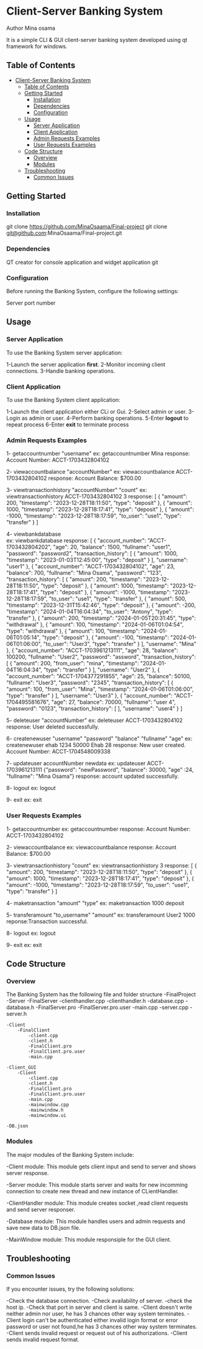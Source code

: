 # Client-Server Banking System

Author Mina osama

It is a simple CLI & GUI client-server banking system developed using qt framework for windows.

## Table of Contents

- [Client-Server Banking System](#client-server-banking-system)
  - [Table of Contents](#table-of-contents)
  - [Getting Started](#getting-started)
    - [Installation](#installation)
    - [Dependencies](#dependencies)
    - [Configuration](#configuration)
  - [Usage](#usage)
    - [Server Application](#server-application)
    - [Client Application](#client-application)
    - [Admin Requests Examples](#admin-requests-examples)
    - [User Requests Examples](#user-requests-examples)
  - [Code Structure](#code-structure)
    - [Overview](#overview)
    - [Modules](#modules)
  - [Troubleshooting](#troubleshooting)
    - [Common Issues](#common-issues)

## Getting Started

### Installation

git clone https://github.com/MinaOsaama/Final-project
git clone git@github.com:MinaOsaama/Final-project.git

### Dependencies

QT creator for console application and widget application
git

### Configuration

Before running the Banking System, configure the following settings:

Server port number

## Usage

### Server Application

To use the Banking System server application:

1-Launch the server application **first**.
2-Monitor incoming client connections.
3-Handle banking operations.

### Client Application

To use the Banking System client application:

1-Launch the client application either CLi or Gui.
2-Select admin or user.
3-Login as admin or user.
4-Perform banking operations.
5-Enter **logout** to repeat process
6-Enter **exit** to terminate process

### Admin Requests Examples

1- getaccountnumber "username"
    ex: getaccountnumber Mina
    response: Account Number: ACCT-1703432804102

2- viewaccountbalance "accountNumber"
    ex: viewaccountbalance ACCT-1703432804102
    response: Account Balance: $700.00

3- viewtransactionhistory "accountNumber" "count"
    ex: viewtransactionhistory ACCT-1703432804102 3
    response: [
    {
        "amount": 200,
        "timestamp": "2023-12-28T18:11:50",
        "type": "deposit"
    },
    {
        "amount": 1000,
        "timestamp": "2023-12-28T18:17:41",
        "type": "deposit"
    },
    {
        "amount": -1000,
        "timestamp": "2023-12-28T18:17:59",
        "to_user": "use1",
        "type": "transfer"
    }
]

4- viewbankdatabase  
    ex: viewbankdatabase
    response: [
    {
        "account_number": "ACCT-1703432804202",
        "age": 20,
        "balance": 1500,
        "fullname": "user1",
        "password": "password2",
        "transaction_history": [
            {
                "amount": 1000,
                "timestamp": "2023-01-03T12:45:00",
                "type": "deposit"
            }
        ],
        "username": "user1"
    },
    {
        "account_number": "ACCT-1703432804102",
        "age": 23,
        "balance": 700,
        "fullname": "Mina Osama",
        "password": "123",
        "transaction_history": [
            {
                "amount": 200,
                "timestamp": "2023-12-28T18:11:50",
                "type": "deposit"
            },
            {
                "amount": 1000,
                "timestamp": "2023-12-28T18:17:41",
                "type": "deposit"
            },
            {
                "amount": -1000,
                "timestamp": "2023-12-28T18:17:59",
                "to_user": "use1",
                "type": "transfer"
            },
            {
                "amount": 500,
                "timestamp": "2023-12-31T15:42:46",
                "type": "deposit"
            },
            {
                "amount": -200,
                "timestamp": "2024-01-04T16:04:34",
                "to_user": "Antony",
                "type": "transfer"
            },
            {
                "amount": 200,
                "timestamp": "2024-01-05T20:31:45",
                "type": "withdrawal"
            },
            {
                "amount": 100,
                "timestamp": "2024-01-06T01:04:54",
                "type": "withdrawal"
            },
            {
                "amount": 100,
                "timestamp": "2024-01-06T01:05:14",
                "type": "deposit"
            },
            {
                "amount": -100,
                "timestamp": "2024-01-06T01:06:00",
                "to_user": "User3",
                "type": "transfer"
            }
        ],
        "username": "Mina"
    },
    {
        "account_number": "ACCT-1703961213111",
        "age": 28,
        "balance": 100200,
        "fullname": "User2",
        "password": "assword",
        "transaction_history": [
            {
                "amount": 200,
                "from_user": "mina",
                "timestamp": "2024-01-04T16:04:34",
                "type": "transfer"
            }
        ],
        "username": "User2"
    },
    {
        "account_number": "ACCT-1704377291855",
        "age": 25,
        "balance": 50100,
        "fullname": "User3",
        "password": "2345",
        "transaction_history": [
            {
                "amount": 100,
                "from_user": "Mina",
                "timestamp": "2024-01-06T01:06:00",
                "type": "transfer"
            }
        ],
        "username": "User3"
    },
    {
        "account_number": "ACCT-1704495581676",
        "age": 27,
        "balance": 70000,
        "fullname": "user 4",
        "password": "0123",
        "transaction_history": [
        ],
        "username": "user4"
    }
]

5- deleteuser "accountNumber"
    ex: deleteuser ACCT-1703432804102
    response: User deleted successfully.

6- createnewuser "username" "password" "balance" "fullname" "age"
    ex: createnewuser ehab 1234 50000 Ehab 28
    response: New user created. Account Number: ACCT-1704548009338

7- updateuser accountNumber newdata
    ex: updateuser ACCT-1703961213111 {"password": "newPassword", "balance": 30000, "age" :24, "fullname": "Mina Osama"}
    response: account updated successfully.

8- logout
    ex: logout

9- exit
    ex: exit

### User Requests Examples

1- getaccountnumber
    ex: getaccountnumber
    response: Account Number: ACCT-1703432804102

2- viewaccountbalance
    ex: viewaccountbalance
    response: Account Balance: $700.00

3- viewtransactionhistory "count"
    ex: viewtransactionhistory  3
     response: [
    {
        "amount": 200,
        "timestamp": "2023-12-28T18:11:50",
        "type": "deposit"
    },
    {
        "amount": 1000,
        "timestamp": "2023-12-28T18:17:41",
        "type": "deposit"
    },
    {
        "amount": -1000,
        "timestamp": "2023-12-28T18:17:59",
        "to_user": "use1",
        "type": "transfer"
    }
]

4- maketransaction "amount" "type"
    ex: maketransaction 1000 deposit

5- transferamount "to_username" "amount"
    ex: transferamount User2 1000
    reponse:Transaction successful.

8- logout
    ex: logout

9- exit
    ex: exit

## Code Structure

### Overview

The Banking System has the following file and folder structure
-FinalProject
    -Server
        -FinalServer
            -clienthandler.cpp
            -clienthandler.h
            -database.cpp
            -database.h
            -FinalServer.pro
            -FinalServer.pro.user
            -main.cpp
            -server.cpp
            -server.h

    -Client
        -FinalClient
            -client.cpp
            -client.h
            -FinalClient.pro
            -FinalClient.pro.user
            -main.cpp

    -Client_GUI
        -Client
            -client.cpp
            -client.h
            -FinalClient.pro
            -FinalClient.pro.user
            -main.cpp
            -mainwindow.cpp
            -mainwindow.h
            -mainwindow.ui

    -DB.json

### Modules

The major modules of the Banking System include:

-Client module: This module gets client input and send to server and shows server response.

-Server module: This module starts server and waits for new incomming connection to create new thread and new instance of CLientHandler.

-ClientHandler module: This module creates socket ,read client requests and send server responser.

-Database module: This module handles users and admin requests and save new data to DB.json file.

-MainWindow module: This module responsiple for the GUI client.

## Troubleshooting

### Common Issues

If you encounter issues, try the following solutions:

-Check the database connection.
-Check availability of server.
-check the host ip.
-Check that port in server and client is same.
-Client doesn't write neither admin nor user, he has 3 chances other way system terminates.
-Client login can't be authenticated either invalid login format or error password or user not found,he has 3 chances other way system terminates.
-Client sends invalid request or request out of his authorizations.
-Client sends invalid request format.
